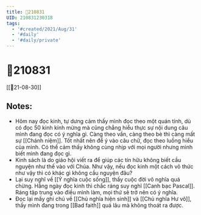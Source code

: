 ```yaml
---
title: 📝210831
UID: 210831230318
tags:
  - '#created/2021/Aug/31'
  - '#daily'
  - '#daily/private'
---
```

# 📝210831
[[📝21-08-30]]
## Notes:
- Hôm nay đọc kinh, tự dưng cảm thấy mình đọc theo một quán tính, dù có đọc 50 kinh kính mừng mà cũng chẳng hiểu thực sự nội dung câu mình đang đọc có ý nghĩa gì. Càng theo vần, càng theo bè thì càng mất sự [[Chánh niệm]]. Tốt nhất nên để ý vào câu chữ, đọc theo luồng hiểu của mình. Có thể cảm thấy không cùng nhịp với mọi người nhưng mình biết mình đang đọc gì. 
- Kinh sách là do giáo hội viết ra để giúp các tín hữu không biết cầu nguyện như thế vào với Chúa. Như vậy, nếu đọc kinh một cách vô thức như vậy thì có khác gì không cầu nguyện đâu?
- Lại suy nghĩ về [[Ý nghĩa cuộc sống]], thấy cuộc đời vô nghĩa quá chừng. Hằng ngày đọc kinh thì chắc ráng suy nghĩ [[Canh bạc Pascal]]. Ráng tập trung vào điều mình làm, mọi thứ sẽ trở nên có ý nghĩa.
- Đọc lại mấy ghi chú về [[Chủ nghĩa hiện sinh]] và [[Chủ nghĩa Hư vô]], thấy mình đang trong [[Bad faith]] quá lâu mà không thoát ra được.
